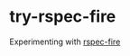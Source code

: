 try-rspec-fire
==============

Experimenting with [rspec-fire](https://github.com/xaviershay/rspec-fire)
